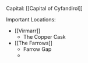 Capital: [[Capital of Cyfandirol]]

Important Locations:
- [[Virmarr]]
	- The Copper Cask
- [[The Farrows]]
	- Farrow Gap
	- 